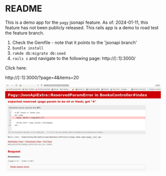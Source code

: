 # README

This is a demo app for the `pagy` jsonapi feature. As of: 2024-01-11, this feature has not been publicly released. This rails app is a demo to road test the feature branch.

1. Check the Gemfile - note that it points to the 'jsonapi branch'
2. `bundle install`
3. `rakde db:migrate db:seed`
4. `rails s` and navigate to the following page: http://[::1]:3000/


Click here:

http://[::1]:3000/?page=4&items=20

![](./app/assets/images/reserved_param_error.png) 
